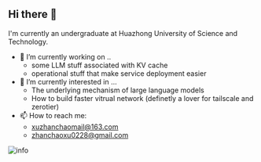 ## Hi there 👋

<!--
**SHA-4096/SHA-4096** is a ✨ _special_ ✨ repository because its `README.md` (this file) appears on your GitHub profile.

Here are some ideas to get you started:

- 🔭 I’m currently working on ...
- 🌱 I’m currently learning ...
- 👯 I’m looking to collaborate on ...
- 🤔 I’m looking for help with ...
- 💬 Ask me about ...
- 📫 How to reach me: ...
- 😄 Pronouns: ...
- ⚡ Fun fact: ...
-->
I'm currently an undergraduate at Huazhong University of Science and Technology. 

- 🔭 I’m currently working on ..
  - some LLM stuff associated with KV cache
  - operational stuff that make service deployment easier
- 🌱 I’m currently interested in ...
  - The underlying mechanism of large language models
  - How to build faster vitrual network (definetly a lover for tailscale and zerotier)
- 📫 How to reach me:
  - xuzhanchaomail@163.com
  - zhanchaoxu0228@gmail.com

![info](https://github-readme-stats.vercel.app/api?username=SHA-4096&show_icons=true&count_private=true&hide=prs&theme=default_repocard)
